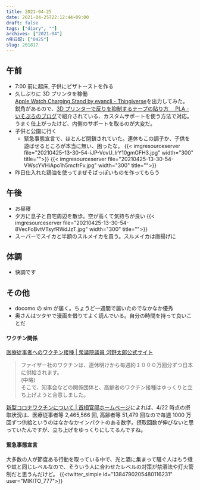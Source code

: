 ```yaml
---
title: 2021-04-25
date: 2021-04-25T22:12:44+09:00
draft: false
tags: ["diary", ""]
archives: ["2021-04"]
n年日記: ["0425"]
slug: 201817
---
```


## 午前

- 7:00 前に起床, 子供にピザトーストを作る
- 久しぶりに 3D プリンタを稼働  
  [Apple Watch Charging Stand by evancli - Thingiverse](https://www.thingiverse.com/thing:809003)を出力してみた。  
  鋭角があるので、[3D プリンターで反りを抑制するテープの貼り方　 PLA - いそぷろのブログ](http://isopro.hatenablog.com/entry/2014/10/22/3dprinter/sori/printrbot/)で紹介されている、カスタムサポートを使う方法で対応。うまく仕上がったけど、内側のサポートを取るのが大変だ。
- 子供と公園に行く
  - 緊急事態宣言で、ほとんど閉鎖されていた。連休もこの調子か、子供を遊ばせるところが本当に無い、困ったな。
    {{< imgresourceserver file="20210425-13-30-54-iJP-VovU_IrY10gmGFH3.jpg" width="300" title="">}}
    {{< imgresourceserver file="20210425-13-30-54-VWscYVHiApo1h5mcfrFv.jpg" width="300" title="">}}
- 昨日仕入れた鶏油を使ってまぜそばっぽいものを作ってもらう

## 午後

- お昼寝
- 夕方に息子と自宅周辺を散歩。空が高くて気持ちが良い
  {{< imgresourceserver file="20210425-13-30-54-8VecFoBvtVTsyfRWdJzT.jpg" width="300" title="">}}
- スーパーでスイカと半額のスルメイカを買う。スルメイカは唐揚げに

## 体調

- 快調です

## その他

- docomo の sim が届く。ちょうど一週間で届いたのでなかなか優秀
- 奥さんはツタヤで漫画を借りてよく読んでいる。自分の時間を持って良いことだ

#### ワクチン関係

[医療従事者へのワクチン接種 | 衆議院議員 河野太郎公式サイト](https://www.taro.org/2021/04/%E5%8C%BB%E7%99%82%E5%BE%93%E4%BA%8B%E8%80%85%E3%81%B8%E3%81%AE%E3%83%AF%E3%82%AF%E3%83%81%E3%83%B3%E6%8E%A5%E7%A8%AE.php)

> ファイザー社のワクチンは、連休明けから毎週約１０００万回分ずつ日本に供給されます。  
> (中略)  
> そこで、知事会などの関係団体と、高齢者のワクチン接種はゆっくりと立ち上げようと合意しました。

[新型コロナワクチンについて | 首相官邸ホームページ](https://www.kantei.go.jp/jp/headline/kansensho/vaccine.html)によれば、4/22 時点の摂取状況は、医療従事者等 2,465,566 回, 高齢者等 51,479 回なので毎週 1000 万回ずつ供給というのはなかなかインパクトのある数字。摂取回数が伸びないと思っていたんですが、立ち上げをゆっくりにしてるんですね。

#### 緊急事態宣言

大多数の人が節度ある行動を取っている中で、光と酒に集まって騒ぐ人はもう蛾や蚊と同じレベルなので、そういう人に合わせたレベルの対策が禁酒法や灯火管制だと思うんだけど。
{{<twitter_simple id="1384790205480116231" user="MIKITO_777">}}
